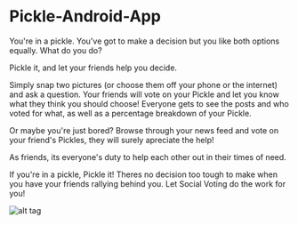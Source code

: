 # Pickle-Android-App
You're in a pickle. You've got to make a decision but you like both options equally. What do you do? 

Pickle it, and let your friends help you decide.

Simply snap two pictures (or choose them off your phone or the internet) and ask a question. Your friends will vote on your Pickle and let you know what they think you should choose! Everyone gets to see the posts and who voted for what, as well as a percentage breakdown of your Pickle. 

Or maybe you're just bored? Browse through your news feed and vote on your friend's Pickles, they will surely apreciate the help!

As friends, its everyone's duty to help each other out in their times of need.

If you're in a pickle, Pickle it! Theres no decision too tough to make when you have your friends rallying behind you. Let Social Voting do the work for you!


![alt tag](https://github.com/matanvr/Pickle-Android-App/blob/master/github-page/pickle.gif)
